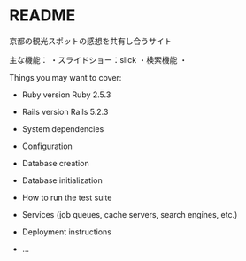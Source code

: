 # README

京都の観光スポットの感想を共有し合うサイト

主な機能：
・スライドショー：slick
・検索機能
・

Things you may want to cover:

* Ruby version
Ruby 2.5.3

* Rails version
Rails 5.2.3

* System dependencies

* Configuration

* Database creation

* Database initialization

* How to run the test suite

* Services (job queues, cache servers, search engines, etc.)

* Deployment instructions

* ...
